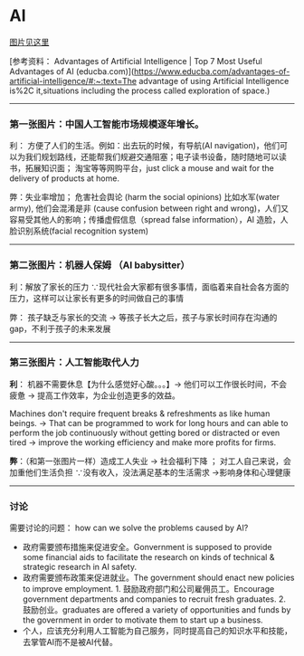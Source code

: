 # AI

[图片见这里](https://github.com/Xianlyu/My_pictures/blob/ecf5511e14f1ea8ba5f71626e7f0b3926fa0810f/AI.jpg)

[参考资料： Advantages of Artificial Intelligence | Top 7 Most Useful Advantages of AI (educba.com)](https://www.educba.com/advantages-of-artificial-intelligence/#:~:text=The advantage of using Artificial Intelligence is%2C it,situations including the process called exploration of space.)

------

### 第一张图片：中国人工智能市场规模逐年增长。

利： 方便了人们的生活。例如：出去玩的时候，有导航(AI navigation)，他们可以为我们规划路线，还能帮我们规避交通阻塞；电子读书设备，随时随地可以读书，拓展知识面； 淘宝等等网购平台，just click a mouse and wait for the delivery of products at home.

弊：失业率增加； 危害社会舆论 (harm the social opinions) 比如水军(water army), 他们会混淆是非 (cause confusion between right and wrong)，人们又容易受其他人的影响；传播虚假信息（spread false information），AI 造脸，人脸识别系统(facial recognition system)

------

### 第二张图片：机器人保姆 （AI babysitter）

利：解放了家长的压力 ∵现代社会大家都有很多事情，面临着来自社会各方面的压力，这样可以让家长有更多的时间做自己的事情

弊： 孩子缺乏与家长的交流 -> 等孩子长大之后，孩子与家长时间存在沟通的gap，不利于孩子的未来发展

------

### 第三张图片：人工智能取代人力

**利**： 机器不需要休息【为什么感觉好心酸。。。】-> 他们可以工作很长时间，不会疲惫 -> 提高工作效率，为企业创造更多的效益。

Machines don't require frequent breaks & refreshments as like human beings. -> That can be programmed to work for long hours and can able to perform the job continuously without getting bored or distracted or even tired -> improve the working efficiency and make more profits for firms.

**弊**：（和第一张图片一样）造成工人失业 -> 社会福利下降 ； 对工人自己来说，会加重他们生活负担 ∵没有收入，没法满足基本的生活需求 ->影响身体和心理健康

------

### 讨论

需要讨论的问题： how can we solve the problems caused by AI?

-  政府需要颁布措施来促进安全。Gonvernment is supposed to provide some financial aids to facilitate the research on kinds of technical & strategic research in AI safety. 
- 政府需要颁布政策来促进就业。The government should enact new policies to improve employment. 1. 鼓励政府部门和公司雇佣员工。Encourage government departments and companies to recruit fresh graduates. 2. 鼓励创业。graduates are offered a variety of opportunities and funds by the government in order to motivate them to start up a business. 
- 个人，应该充分利用人工智能为自己服务，同时提高自己的知识水平和技能，去掌管AI而不是被AI代替。
